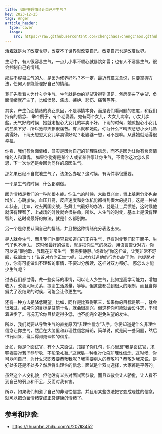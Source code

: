 ```yaml
---
title: 如何管理情绪让自己不生气？
key: 2023-12-25
tags: Anger
article_header:
  type: cover
  image:
    src: https://raw.githubusercontent.com/chengchaos/chengchaos.github.io/master/assets/images/workbench.jpg
---
```


活着就是为了改变世界，改变不了世界就改变自己，改变自己也是改变世界。

<!--more-->

生活中，有人很容易生气，一点儿小事不顺心就暴跳如雷；也有人不容易生气，很会控制自己的情绪。

那些不容易生气的人，是因为修养好吗？不一定。最近有篇文章说，只要掌握方法，任何人都能管理好自己的情绪。

我们先看看人为什么会生气。生气就是你的期望没得到满足，然后带来了失望，负面情绪就产生了，比如愤怒、焦虑、嫉妒、悲伤、痛苦等等。

其实，产生负面情绪的真正原因，不是事情本身，而是我们看问题的态度，和我们持有的信念。
举个例子，有个老婆婆，她有两个女儿，大女儿卖伞，小女儿卖盐。天气好的时候，她就老担心大女儿的伞卖不好，下雨的时候，她就担心小女儿的盐卖不好，所以她每天都很痛苦。有人就和她说，你为什么不晴天想想小女儿盐卖得好，下雨天想想大女儿伞卖得好呢？老婆婆一想，可不是嘛。从此她就活得很幸福。

你看，我们有负面情绪，其实是因为自己的非理性信念，而不是因为让你有负面情绪的人和事情。
如果你觉得是某个人或者某件事让你生气，不管你这次怎么反思，下一次你还是会因为同样的原因生气。

那如果已经不自觉地生气了，该怎么办呢？这时候，有两件事很重要。

一个是生气的时候，什么都别做。

因为情绪是我们的一种防御本能。你生气的时候，大脑很兴奋，肾上腺素分泌也会增加，心跳加快，血压升高，反应速度和身体机能都得到很大的提升。这是一种战斗状态。比如，过去两国交战，鼓舞士气最好的办法，就是让士兵愤怒，这时候他就没有理智了，上战场的时候就会很拼命。所以，人生气的时候，基本上是没有理智的，这时候最好的做法，就是什么都别做。

另一个是你要认同自己的情绪，并且把这种情绪充分表达出来。

是人就会生气，而且我们也很容易知道自己正在生气，但有时候我们碍于面子，生气了也不承认。
这时候最好的做法，就是把你生气的感受，用语言告诉对方。你可以说“很抱歉，我现在非常生气，我需要静静。”或者说“你这样做，让我非常不舒服，我很生气！”告诉对方你正生气呢，让对方知道他的行为伤害了你，也提醒对方，你有可能做出不理智的事情，不要过分解读，这样对双方都好。
那怎么才能少生气呢？

过去我们都觉得，做一些实际的事情，可以让人少生气，比如提高学习能力，增加收入，改善人际关系，提高生活质量，等等。但这些都受到很大的限制，而且当你努力了没结果的时候，可能会让你更生气。

还有一种方法是降低期望。比如，同样是比赛得第三，如果你的目标是第一，就会很难过，如果你的目标是进前十名，就会很高兴。但这样你可能就会没斗志，不想着进步了。何况无论你目标定得多低，也不能完全避免失望的发生。

所以，我们就要从导致生气的直接原因“非理性信念”入手。你要知道是什么非理性信念让你生气，然后在大脑里和非理性信念辩论，简单说，就是问一些问题，然后进行回答，最后得到更理性的信念。

比如，你是个面试官，有个人来面试，顶撞了你几句，你心里想“我是面试官，求职者要对我毕恭毕敬，不能没礼貌。”这就是一种绝对化的非理性信念。这时候，你可以问自己，为什么求职者要恭敬我呢？我需要别人的恭敬吗？恭敬对我来说，是好处多还是坏处多？然后得出理性的信念：面试是个双向选择，大家都是平等的。

虽然这个人没礼貌，但他没有义务对面试官恭敬。而且恭敬会让人骄傲，让人看不到自己的弱点和不足，反而对我有害。

所以，如果我们知道了自己的非理性信念，并且用某些方法把它变成理性的信念，就可以把负面情绪变成正常健康的情绪了。

## 参考和抄袭:

- <https://zhuanlan.zhihu.com/p/20763452>


